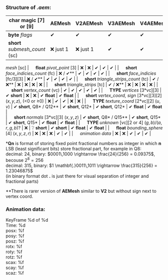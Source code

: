 
### Structure of *.aem*:

| char magic [7] or [9]    | AEMesh   | V2AEMesh | V3AEMesh | V4AEMesh | V5AEMesh |
| ------------------------ | -------- | -------- | -------- | -------- | -------- |
| **byte** *flags*               | ✔        | ✔        | ✔        | ✔        | ✔        |
| **short** *submesh_count* (sc) | ❌ just 1 | ❌ just 1 | ✔        | ✔        | ✔        |
*mesh* \[sc] 
| &emsp; **float** *pivot_point* \[3]               | ❌      | ❌        | ✔        | ✔        | ✔        |
| &emsp; **short** *face_indicies_count* (fc)           | ❌ / ✔**      | ✔        | ✔        | ✔        | ✔        |
| &emsp; **short** *face_indicies* \[fc/3]\[3]           | ❌ / ✔**      | ✔        | ✔        | ✔        | ✔        |
| &emsp; **short** *triangle_strips_count* (tc)        | ✔ / ❌**      | ❌        | ❌        | ❌        | ❌        |
| &emsp; **short** *triangle_strips* \[tc]            | ✔ / ❌**      | ❌        | ❌        | ❌        | ❌        |
| &emsp; **short** *vertex_count* (vc)                  | ✔       | ✔        | ✔        | ✔        | ✔        |
| &emsp; **TYPE** *vertices* \[3\*vc]\[3]                      | ✔ **short** | ❌        | ❌        | ✔ **float** | ✔ **float** |
| &emsp; **short** *vertex_coord, sign* \[3\*vc]\[3]\[2] $(x, y, z)$, (<0&nbsp;or&nbsp;≥0) | ❌      | ✔        | ✔        | ❌        | ❌        |
| &emsp; **TYPE** *texture_coord* \[2\*vc]\[2] $(u, v)$                          | ✔ **short**, Q8* / Q12** | ✔ **short**, Q12* | ✔ **short**, Q12* | ✔ **float** | ✔ **float** |             
| &emsp; **short** *normals* \[3\*vc]\[3] $(x, y, z)$                | ✔ **short**, Q8* / Q15** | ✔ **short**, Q15* | ✔ **short**, Q15* | ✔ **float** | ✔ **float** |
| &emsp; **TYPE** *unknown* \[vc][2 or 4] $(g, b)/(a, r, g, b)?$           | ❌      | ❔ **short**   | ✔ **short**  | ✔ **float** | ✔ **float** |
| &emsp; **float** *bounding_sphere* \[4] $(x, y, z, r)$           | ❌      | ❌        | ❌        | ✔        | ✔        |
| &emsp; *animation data*                      | ❌      | ❌        | ✔        | ✔        | ✔        |


\***Qn** is format of storing fixed point fractional numbers as integer in which **n** LSB (least significant bits) store fractional part, for example in Q8:\
    decimal: $24$, binary: $0001\,1000 \rightarrow \frac{24}{256} = 0.09375$, becouse $2^8=256$\
    decimal: $315$, binary: $1 \mathbf{.}0011\,1011 \rightarrow \frac{315}{256} = 1.23046875$\
    (in binary format dot $\mathbf{.}$ is just there for visual separation of integer and fractional parts)

\*\*There is rarer version of **AEMesh** similar to **V2** but without sign next to vertex coord. 

### Animation data:

KeyFrame %d of %d\
Time: %d\
posx: %f\
posy: %f\
posz: %f\
rotx: %f\
roty: %f\
rotz: %f\
scax: %f\
scay: %f\
scaz: %f